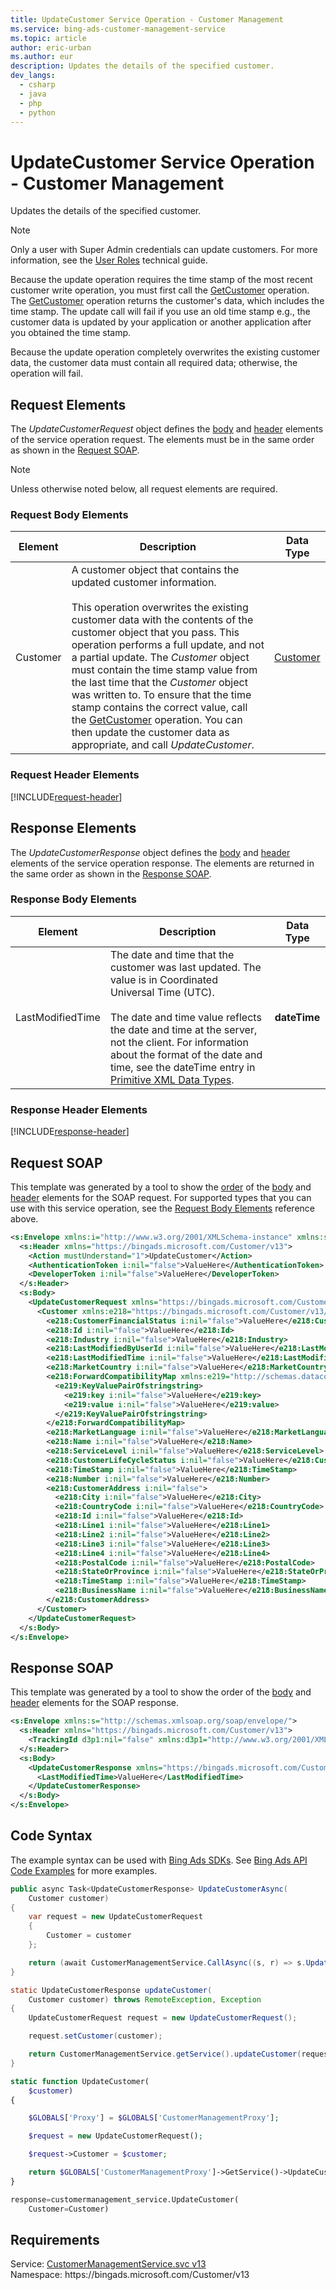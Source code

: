 ```yaml
---
title: UpdateCustomer Service Operation - Customer Management
ms.service: bing-ads-customer-management-service
ms.topic: article
author: eric-urban
ms.author: eur
description: Updates the details of the specified customer.
dev_langs: 
  - csharp
  - java
  - php
  - python
---
```

# UpdateCustomer Service Operation - Customer Management
Updates the details of the specified customer.  

> [!NOTE]
> Only a user with Super Admin credentials can update customers. For more information, see the [User Roles](../guides/account-hierarchy-permissions.md#user-roles) technical guide.  

Because the update operation requires the time stamp of the most recent customer write operation, you must first call the [GetCustomer](getcustomer.md) operation. The [GetCustomer](getcustomer.md) operation returns the customer's data, which includes the time stamp. The update call will fail if you use an old time stamp e.g., the customer data is updated by your application or another application after you obtained the time stamp. 

Because the update operation completely overwrites the existing customer data, the customer data must contain all required data; otherwise, the operation will fail.

## <a name="request"></a>Request Elements
The *UpdateCustomerRequest* object defines the [body](#request-body) and [header](#request-header) elements of the service operation request. The elements must be in the same order as shown in the [Request SOAP](#request-soap). 

> [!NOTE]
> Unless otherwise noted below, all request elements are required.

### <a name="request-body"></a>Request Body Elements

|Element|Description|Data Type|
|-----------|---------------|-------------|
|<a name="customer"></a>Customer|A customer object that contains the updated customer information.<br/><br/>This operation overwrites the existing customer data with the contents of the customer object that you pass. This operation performs a full update, and not a partial update. The *Customer* object must contain the time stamp value from the last time that the *Customer* object was written to. To ensure that the time stamp contains the correct value, call the [GetCustomer](getcustomer.md) operation. You can then update the customer data as appropriate, and call *UpdateCustomer*.|[Customer](customer.md)|

### <a name="request-header"></a>Request Header Elements
[!INCLUDE[request-header](./includes/request-header.md)]

## <a name="response"></a>Response Elements
The *UpdateCustomerResponse* object defines the [body](#response-body) and [header](#response-header) elements of the service operation response. The elements are returned in the same order as shown in the [Response SOAP](#response-soap).

### <a name="response-body"></a>Response Body Elements

|Element|Description|Data Type|
|-----------|---------------|-------------|
|<a name="lastmodifiedtime"></a>LastModifiedTime|The date and time that the customer was last updated. The value is in Coordinated Universal Time (UTC).<br/><br/>The date and time value reflects the date and time at the server, not the client. For information about the format of the date and time, see the dateTime entry in [Primitive XML Data Types](https://go.microsoft.com/fwlink/?linkid=859198).|**dateTime**|

### <a name="response-header"></a>Response Header Elements
[!INCLUDE[response-header](./includes/response-header.md)]

## <a name="request-soap"></a>Request SOAP
This template was generated by a tool to show the [order](../guides/services-protocol.md#element-order) of the [body](#request-body) and [header](#request-header) elements for the SOAP request. For supported types that you can use with this service operation, see the [Request Body Elements](#request-body) reference above.

```xml
<s:Envelope xmlns:i="http://www.w3.org/2001/XMLSchema-instance" xmlns:s="http://schemas.xmlsoap.org/soap/envelope/">
  <s:Header xmlns="https://bingads.microsoft.com/Customer/v13">
    <Action mustUnderstand="1">UpdateCustomer</Action>
    <AuthenticationToken i:nil="false">ValueHere</AuthenticationToken>
    <DeveloperToken i:nil="false">ValueHere</DeveloperToken>
  </s:Header>
  <s:Body>
    <UpdateCustomerRequest xmlns="https://bingads.microsoft.com/Customer/v13">
      <Customer xmlns:e218="https://bingads.microsoft.com/Customer/v13/Entities" i:nil="false">
        <e218:CustomerFinancialStatus i:nil="false">ValueHere</e218:CustomerFinancialStatus>
        <e218:Id i:nil="false">ValueHere</e218:Id>
        <e218:Industry i:nil="false">ValueHere</e218:Industry>
        <e218:LastModifiedByUserId i:nil="false">ValueHere</e218:LastModifiedByUserId>
        <e218:LastModifiedTime i:nil="false">ValueHere</e218:LastModifiedTime>
        <e218:MarketCountry i:nil="false">ValueHere</e218:MarketCountry>
        <e218:ForwardCompatibilityMap xmlns:e219="http://schemas.datacontract.org/2004/07/System.Collections.Generic" i:nil="false">
          <e219:KeyValuePairOfstringstring>
            <e219:key i:nil="false">ValueHere</e219:key>
            <e219:value i:nil="false">ValueHere</e219:value>
          </e219:KeyValuePairOfstringstring>
        </e218:ForwardCompatibilityMap>
        <e218:MarketLanguage i:nil="false">ValueHere</e218:MarketLanguage>
        <e218:Name i:nil="false">ValueHere</e218:Name>
        <e218:ServiceLevel i:nil="false">ValueHere</e218:ServiceLevel>
        <e218:CustomerLifeCycleStatus i:nil="false">ValueHere</e218:CustomerLifeCycleStatus>
        <e218:TimeStamp i:nil="false">ValueHere</e218:TimeStamp>
        <e218:Number i:nil="false">ValueHere</e218:Number>
        <e218:CustomerAddress i:nil="false">
          <e218:City i:nil="false">ValueHere</e218:City>
          <e218:CountryCode i:nil="false">ValueHere</e218:CountryCode>
          <e218:Id i:nil="false">ValueHere</e218:Id>
          <e218:Line1 i:nil="false">ValueHere</e218:Line1>
          <e218:Line2 i:nil="false">ValueHere</e218:Line2>
          <e218:Line3 i:nil="false">ValueHere</e218:Line3>
          <e218:Line4 i:nil="false">ValueHere</e218:Line4>
          <e218:PostalCode i:nil="false">ValueHere</e218:PostalCode>
          <e218:StateOrProvince i:nil="false">ValueHere</e218:StateOrProvince>
          <e218:TimeStamp i:nil="false">ValueHere</e218:TimeStamp>
          <e218:BusinessName i:nil="false">ValueHere</e218:BusinessName>
        </e218:CustomerAddress>
      </Customer>
    </UpdateCustomerRequest>
  </s:Body>
</s:Envelope>
```

## <a name="response-soap"></a>Response SOAP
This template was generated by a tool to show the order of the [body](#response-body) and [header](#response-header) elements for the SOAP response.

```xml
<s:Envelope xmlns:s="http://schemas.xmlsoap.org/soap/envelope/">
  <s:Header xmlns="https://bingads.microsoft.com/Customer/v13">
    <TrackingId d3p1:nil="false" xmlns:d3p1="http://www.w3.org/2001/XMLSchema-instance">ValueHere</TrackingId>
  </s:Header>
  <s:Body>
    <UpdateCustomerResponse xmlns="https://bingads.microsoft.com/Customer/v13">
      <LastModifiedTime>ValueHere</LastModifiedTime>
    </UpdateCustomerResponse>
  </s:Body>
</s:Envelope>
```

## <a name="example"></a>Code Syntax
The example syntax can be used with [Bing Ads SDKs](../guides/client-libraries.md). See [Bing Ads API Code Examples](../guides/code-examples.md) for more examples.
```csharp
public async Task<UpdateCustomerResponse> UpdateCustomerAsync(
	Customer customer)
{
	var request = new UpdateCustomerRequest
	{
		Customer = customer
	};

	return (await CustomerManagementService.CallAsync((s, r) => s.UpdateCustomerAsync(r), request));
}
```
```java
static UpdateCustomerResponse updateCustomer(
	Customer customer) throws RemoteException, Exception
{
	UpdateCustomerRequest request = new UpdateCustomerRequest();

	request.setCustomer(customer);

	return CustomerManagementService.getService().updateCustomer(request);
}
```
```php
static function UpdateCustomer(
	$customer)
{

	$GLOBALS['Proxy'] = $GLOBALS['CustomerManagementProxy'];

	$request = new UpdateCustomerRequest();

	$request->Customer = $customer;

	return $GLOBALS['CustomerManagementProxy']->GetService()->UpdateCustomer($request);
}
```
```python
response=customermanagement_service.UpdateCustomer(
	Customer=Customer)
```

## Requirements
Service: [CustomerManagementService.svc v13](https://clientcenter.api.bingads.microsoft.com/Api/CustomerManagement/v13/CustomerManagementService.svc)  
Namespace: https\://bingads.microsoft.com/Customer/v13  

